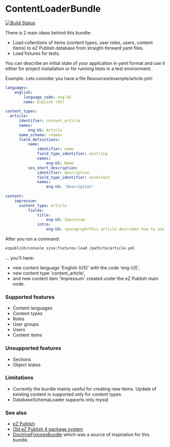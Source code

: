 # ContentLoaderBundle

[![Build Status](https://travis-ci.org/silversolutions/content-loader-bundle.svg?branch=TravisConfig)](https://travis-ci.org/silversolutions/content-loader-bundle)

There is 2 main ideas behind this bundle:

 * Load collections of items (content types, user roles, users, content items) to eZ Publish database from straight-forward yaml files.
 * Load fixtures for tests.

You can describe an initial state of your application in yaml format and use it either for project installation or for running tests in a test environment.

Example. Lets consider you have a file Resources/example/article.yml:

```yaml
languages:
    english:
        language_code: eng-US
        name: English (US)
        
content_types:
  article:
      identifier: content_article
      names:
          eng-US: Article
      name_schema: <name>
      field_definitions:
          name:
              identifier: name
              field_type_identifier: ezstring
              names:
                  eng-US: Name
          ses_short_description:
              identifier: description
              field_type_identifier: ezxmltext
              names:
                  eng-US: 'Description'
                  
content:                  
    impressum:
      content_type: article
          fields:
              title:
                  eng-US: Impressum
              intro:
                  eng-US: <paragraph>This article describes how to use ContentLoaderBundle.</paragraph>
```

After you run a command:
```bash
ezpublish/console siso:fixtures:load /path/to/article.yml
```

... you'll have:
* new content language 'English (US)' with the code 'eng-US',
* new content type 'content_article',
* and new content item 'Impressum' created under the eZ Publish main node.


### Supported features
* Content languages
* Content types
* Roles
* User groups
* Users
* Content items

### Unsupported features
* Sections
* Object states

### Limitations
* Currently the bundle mainly useful for creating new items. Update of existing content is supported only for content types.
* DatabaseSchemaLoader supports only mysql

### See also
 * [eZ Publish](http://en.wikipedia.org/wiki/EZ_Publish)
 * [Old eZ Publish 4 package system](https://doc.ez.no/eZ-Publish/Technical-manual/4.x/Features/Packages)
 * [DoctrineFixturesBundle](http://symfony.com/doc/current/bundles/DoctrineFixturesBundle/index.html) which was a source of inspiration for this bundle.

